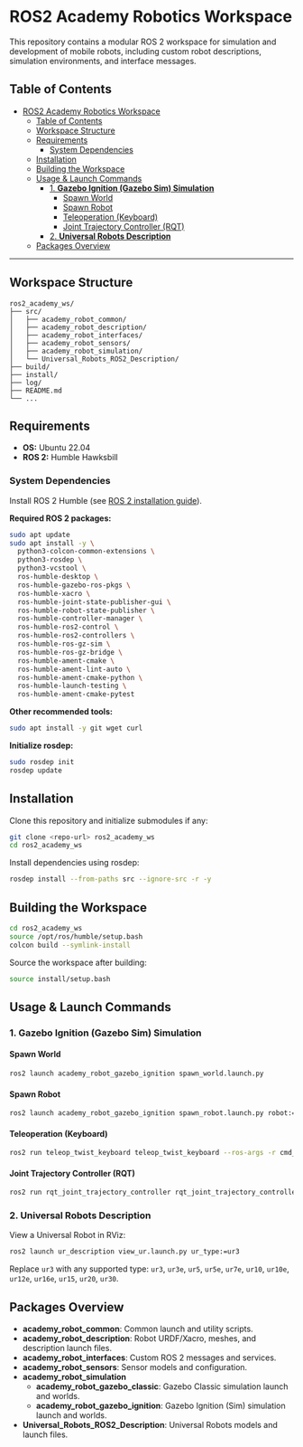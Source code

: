# ROS2 Academy Robotics Workspace

This repository contains a modular ROS 2 workspace for simulation and development of mobile robots, including custom robot descriptions, simulation environments, and interface messages.

## Table of Contents

- [ROS2 Academy Robotics Workspace](#ros2-academy-robotics-workspace)
  - [Table of Contents](#table-of-contents)
  - [Workspace Structure](#workspace-structure)
  - [Requirements](#requirements)
    - [System Dependencies](#system-dependencies)
  - [Installation](#installation)
  - [Building the Workspace](#building-the-workspace)
  - [Usage \& Launch Commands](#usage--launch-commands)
    - [1. **Gazebo Ignition (Gazebo Sim) Simulation**](#1-gazebo-ignition-gazebo-sim-simulation)
      - [Spawn World](#spawn-world)
      - [Spawn Robot](#spawn-robot)
      - [Teleoperation (Keyboard)](#teleoperation-keyboard)
      - [Joint Trajectory Controller (RQT)](#joint-trajectory-controller-rqt)
    - [2. **Universal Robots Description**](#2-universal-robots-description)
  - [Packages Overview](#packages-overview)
---

## Workspace Structure

```
ros2_academy_ws/
├── src/
│   ├── academy_robot_common/
│   ├── academy_robot_description/
│   ├── academy_robot_interfaces/
│   ├── academy_robot_sensors/
│   ├── academy_robot_simulation/
│   └── Universal_Robots_ROS2_Description/
├── build/
├── install/
├── log/
├── README.md
└── ...
```

## Requirements

- **OS:** Ubuntu 22.04
- **ROS 2:** Humble Hawksbill

### System Dependencies

Install ROS 2 Humble (see [ROS 2 installation guide](https://docs.ros.org/en/humble/Installation/Ubuntu-Install-Debians.html)).

**Required ROS 2 packages:**
```sh
sudo apt update
sudo apt install -y \
  python3-colcon-common-extensions \
  python3-rosdep \
  python3-vcstool \
  ros-humble-desktop \
  ros-humble-gazebo-ros-pkgs \
  ros-humble-xacro \
  ros-humble-joint-state-publisher-gui \
  ros-humble-robot-state-publisher \
  ros-humble-controller-manager \
  ros-humble-ros2-control \
  ros-humble-ros2-controllers \
  ros-humble-ros-gz-sim \
  ros-humble-ros-gz-bridge \
  ros-humble-ament-cmake \
  ros-humble-ament-lint-auto \
  ros-humble-ament-cmake-python \
  ros-humble-launch-testing \
  ros-humble-ament-cmake-pytest
```

**Other recommended tools:**
```sh
sudo apt install -y git wget curl
```

**Initialize rosdep:**
```sh
sudo rosdep init
rosdep update
```

## Installation

Clone this repository and initialize submodules if any:
```sh
git clone <repo-url> ros2_academy_ws
cd ros2_academy_ws
```

Install dependencies using rosdep:
```sh
rosdep install --from-paths src --ignore-src -r -y
```

## Building the Workspace

```sh
cd ros2_academy_ws
source /opt/ros/humble/setup.bash
colcon build --symlink-install
```

Source the workspace after building:
```sh
source install/setup.bash
```

## Usage & Launch Commands

### 1. **Gazebo Ignition (Gazebo Sim) Simulation**

#### Spawn World
```sh
ros2 launch academy_robot_gazebo_ignition spawn_world.launch.py
```

#### Spawn Robot
```sh
ros2 launch academy_robot_gazebo_ignition spawn_robot.launch.py robot:=academy_robot robot_model:=academy_robot_plus has_arm:=true
```

#### Teleoperation (Keyboard)
```sh
ros2 run teleop_twist_keyboard teleop_twist_keyboard --ros-args -r cmd_vel:=/robot/robotnik_base_controller/cmd_vel -p stamped:=true
```

#### Joint Trajectory Controller (RQT)
```sh
ros2 run rqt_joint_trajectory_controller rqt_joint_trajectory_controller --ros-args -r __ns:=/robot
```

### 2. **Universal Robots Description**

View a Universal Robot in RViz:
```sh
ros2 launch ur_description view_ur.launch.py ur_type:=ur3
```
Replace `ur3` with any supported type: `ur3`, `ur3e`, `ur5`, `ur5e`, `ur7e`, `ur10`, `ur10e`, `ur12e`, `ur16e`, `ur15`, `ur20`, `ur30`.

## Packages Overview

- **academy_robot_common**: Common launch and utility scripts.
- **academy_robot_description**: Robot URDF/Xacro, meshes, and description launch files.
- **academy_robot_interfaces**: Custom ROS 2 messages and services.
- **academy_robot_sensors**: Sensor models and configuration.
- **academy_robot_simulation**
  - **academy_robot_gazebo_classic**: Gazebo Classic simulation launch and worlds.
  - **academy_robot_gazebo_ignition**: Gazebo Ignition (Sim) simulation launch and worlds.
- **Universal_Robots_ROS2_Description**: Universal Robots models and launch files.
